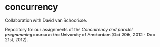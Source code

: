concurrency
===========

Collaboration with David van Schoorisse.

Repository for our assignments of the _Concurrency and parallel programming_ course at the University of Amsterdam (Oct 29th, 2012 - Dec 21st, 2012).
